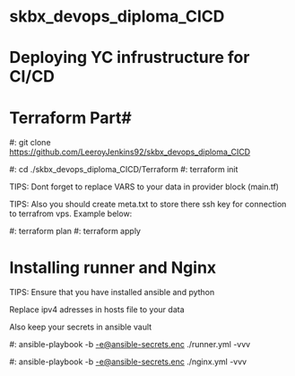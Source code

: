 # skbx_devops_diploma_CICD

# Deploying YC infrustructure for CI/CD #

# Terraform Part#

#: git clone https://github.com/LeeroyJenkins92/skbx_devops_diploma_CICD

#: cd ./skbx_devops_diploma_CICD/Terraform 
#: terraform init

TIPS: Dont forget to replace VARS to your data in provider block (main.tf)

<!-- provider "yandex" {
  token     = var.token
  cloud_id  = var.cloud_id
  folder_id = var.folder_id
  zone      = "ru-central1-a"
} -->

TIPS: Also you should create meta.txt to store there ssh key for connection to terrafrom vps.
Example below:

<!-- #cloud-config
users:
  - name: debain
    groups: sudo
    shell: /bin/bash
    sudo: ['ALL=(ALL) NOPASSWD:ALL']
    ssh-authorized-keys:
      - ssh-rsa my-super-secure-keydebain@example.com -->

#: terraform plan
#: terraform apply

# Installing runner and Nginx

TIPS: Ensure that you have installed ansible and python

Replace ipv4 adresses in hosts file to your data

Also keep your secrets in ansible vault

#: ansible-playbook -b -e@ansible-secrets.enc ./runner.yml -vvv

#: ansible-playbook -b -e@ansible-secrets.enc ./nginx.yml -vvv

